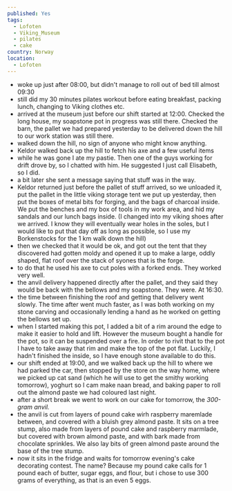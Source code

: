 ```yaml
---
published: Yes
tags:
  - Lofoten
  - Viking_Museum
  - pilates
  - cake
country: Norway
location:
  - Lofoten
---
```

- woke up just after 08:00, but didn't manage to roll out of bed till almost 09:30
- still did my 30 minutes pilates workout before eating breakfast, packing lunch, changing to Viking clothes etc.
- arrived at the museum just before our shift started at 12:00. Checked the long house, my soapstone pot in progress was still there. Checked the barn, the pallet we had prepared yesterday to be delivered down the hill to our work station was still there.
- walked down the hill, no sign of anyone who might know anything. 
- Keldor walked back up the hill to fetch his axe and a few useful items
- while he was gone I ate my pastie. Then one of the guys working for drift drove by, so I chatted with him. He suggested I just call Elisabeth, so I did.
- a bit later she sent a message saying that stuff was in the way. 
- Keldor returned just before the pallet of stuff arrived, so we unloaded it, put the pallet in the little viking storage tent we put up yesterday, then put the boxes of metal bits for forging, and the bags of charcoal inside. We put the benches and my box of tools in my work area, and hid my sandals and our lunch bags inside. (I changed into my viking shoes after we arrived. I know they will eventually wear holes in the soles, but I would like to put that day off as long as possible, so I use my Borkenstocks for the 1 km walk down the hill)
- then we checked that it would be ok, and got out the tent that they discovered had gotten moldy and opened it up to make a large, oddly shaped, flat roof over the stack of syones that is the forge. 
- to do that he used his axe to cut poles with a forked ends. They worked very well.
- the anvil delivery happened directly after the pallet, and they said they would be back with the bellows and my soapstone. They were. At 16:30.
- the time between finishing the roof and getting that delivery went slowly. The time after went much faster, as I was both working on my stone carving and occasionally lending a hand as he worked on getting the bellows set up.
- when I started making this pot, I added a bit of a rim around the edge  to make it easier to hold and lift. However the museum bought a handle for the pot, so it can be suspended over a fire. In order to rivit that to the pot I have to take away that rim and make the top of the pot flat. Luckily, I hadn't finished the inside, so I have enough stone available to do this.
- our shift ended at 19:00, and we walked back up the hill to where we had parked the car, then stopped by the store on the way home, where we picked up cat sand (which he will use to get the smithy working tomorrow), yoghurt so I cam make naan bread, and baking paper to roll out the almond paste we had coloured last night.
- after a short break we went to work on our cake for tomorrow, the *300-gram anvil.*
- the anvil is cut from layers of pound cake wirh raspberry maremlade between, and covered with a bluish grey almond paste. It sits on a tree stump, also made from layers of pound cake and raspberry marmlade, but covered with brown almond paste, and with bark made from chocolate sprinkles. We also lay bits of green almond paste around the base of the tree stump.
- now it sits in the fridge and waits for tomorrow evening's cake decorating contest. The name? Because my pound cake calls for 1 pound each of butter, sugar  eggs, and flour, but i chose to use 300 grams of everything, as that is an even 5 eggs.